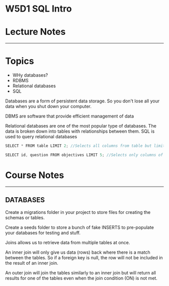 # W5D1 SQL Intro
# Lecture Notes
_________________
# Topics
- WHy databases?
- RDBMS
- Relational databases
- SQL

Databases are a form of persistent data storage. So you don't lose all your data when you shut down your computer.

DBMS are software that provide efficient management of data

Relational databases are one of the most popular type of databases. The data is broken down into tables with relationships between them. SQL is used to query relational databases

```javascript
SELECT * FROM table LIMIT 2; //Selects all columns from table but limit rows shown to 2

SELECT id, question FROM objectives LIMIT 5; //Selects only columns of id and question from the objectives table but limit rows shown to 5
```

# Course Notes
_________________
## DATABASES
Create a migrations folder in your project to store files for creating the schemas or tables.

Create a seeds folder to store a bunch of fake INSERTS to pre-populate your databases for testing and stuff.

Joins allows us to retrieve data from multiple tables at once.

An inner join will only give us data (rows) back where there is a match between the tables. So if a foreign key is null, the row will not be included in the result of an inner join.

An outer join will join the tables similarly to an inner join but will return all results for one of the tables even when the join condition (ON) is not met.
